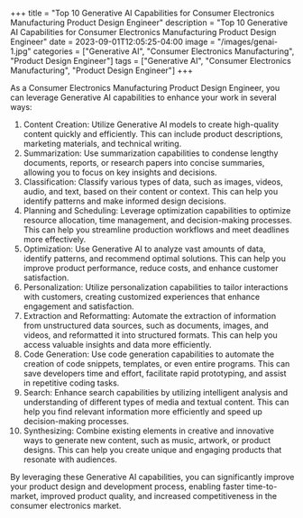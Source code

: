 +++
title = "Top 10 Generative AI Capabilities for Consumer Electronics Manufacturing Product Design Engineer"
description = "Top 10 Generative AI Capabilities for Consumer Electronics Manufacturing Product Design Engineer"
date = 2023-09-01T12:05:25-04:00
image = "/images/genai-1.jpg"
categories = ["Generative AI", "Consumer Electronics Manufacturing", "Product Design Engineer"]
tags = ["Generative AI", "Consumer Electronics Manufacturing", "Product Design Engineer"]
+++

As a Consumer Electronics Manufacturing Product Design Engineer, you can leverage Generative AI capabilities to enhance your work in several ways:

1. Content Creation: Utilize Generative AI models to create high-quality content quickly and efficiently. This can include product descriptions, marketing materials, and technical writing.
2. Summarization: Use summarization capabilities to condense lengthy documents, reports, or research papers into concise summaries, allowing you to focus on key insights and decisions.
3. Classification: Classify various types of data, such as images, videos, audio, and text, based on their content or context. This can help you identify patterns and make informed design decisions.
4. Planning and Scheduling: Leverage optimization capabilities to optimize resource allocation, time management, and decision-making processes. This can help you streamline production workflows and meet deadlines more effectively.
5. Optimization: Use Generative AI to analyze vast amounts of data, identify patterns, and recommend optimal solutions. This can help you improve product performance, reduce costs, and enhance customer satisfaction.
6. Personalization: Utilize personalization capabilities to tailor interactions with customers, creating customized experiences that enhance engagement and satisfaction.
7. Extraction and Reformatting: Automate the extraction of information from unstructured data sources, such as documents, images, and videos, and reformatted it into structured formats. This can help you access valuable insights and data more efficiently.
8. Code Generation: Use code generation capabilities to automate the creation of code snippets, templates, or even entire programs. This can save developers time and effort, facilitate rapid prototyping, and assist in repetitive coding tasks.
9. Search: Enhance search capabilities by utilizing intelligent analysis and understanding of different types of media and textual content. This can help you find relevant information more efficiently and speed up decision-making processes.
10. Synthesizing: Combine existing elements in creative and innovative ways to generate new content, such as music, artwork, or product designs. This can help you create unique and engaging products that resonate with audiences.

By leveraging these Generative AI capabilities, you can significantly improve your product design and development process, enabling faster time-to-market, improved product quality, and increased competitiveness in the consumer electronics market.